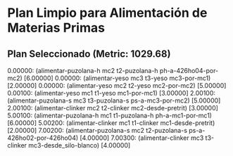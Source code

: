 # Plan Limpio para Alimentación de Materias Primas

## Plan Seleccionado (Metric: 1029.68)

0.00000: (alimentar-puzolana-h mc2 t2-puzolana-h ph-a-426ho04-por-mc2) [6.00000]
0.00000: (alimentar-yeso mc3 t3-yeso mc3-por-mc1) [2.00000]
0.00000: (alimentar-yeso mc2 t2-yeso mc2-por-mc2) [5.00000]
0.00100: (alimentar-yeso mc1 t1-yeso mc1-por-mc1) [3.00000]
2.00100: (alimentar-puzolana-s mc3 t3-puzolana-s ps-a-mc3-por-mc2) [5.00000]
2.00100: (alimentar-clinker mc2 t2-clinker mc2-desde-pretrit) [3.00000]
5.00100: (alimentar-puzolana-h mc1 t1-puzolana-h ph-a-mc1-por-mc1) [6.00000]
5.00200: (alimentar-clinker mc1 t1-clinker mc1-desde-pretrit) [2.00000]
7.00200: (alimentar-puzolana-s mc2 t2-puzolana-s ps-a-426ho02-por-426ho04) [4.00000]
7.00300: (alimentar-clinker mc3 t3-clinker mc3-desde_silo-blanco) [4.00000]